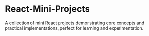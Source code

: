 # React-Mini-Projects
A collection of mini React projects demonstrating core concepts and practical implementations, perfect for learning and experimentation.
